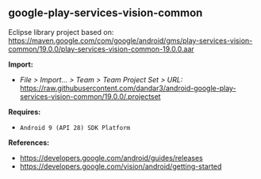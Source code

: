 ## google-play-services-vision-common

Eclipse library project based on:<br/>
https://maven.google.com/com/google/android/gms/play-services-vision-common/19.0.0/play-services-vision-common-19.0.0.aar

**Import:**
- _File > Import... > Team > Team Project Set > URL:_<br/>
  https://raw.githubusercontent.com/dandar3/android-google-play-services-vision-common/19.0.0/.projectset

**Requires:**
- `Android 9 (API 28) SDK Platform`

**References:**
- https://developers.google.com/android/guides/releases
- https://developers.google.com/vision/android/getting-started